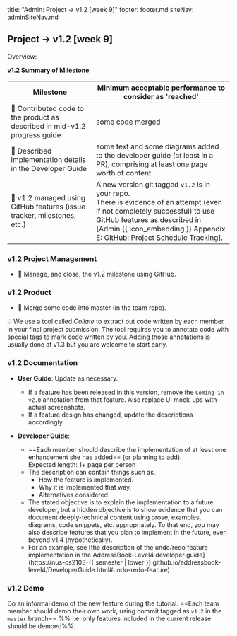 <frontmatter>
title: "Admin: Project → v1.2 [week 9]"
footer: footer.md
siteNav: adminSiteNav.md
</frontmatter>

<link rel="stylesheet" href="../css/main.css">
<link rel="stylesheet" href="../css/admin.css">

<include src="../common/header.md" />

<div class="website-content" id="main">

<div id="title">

## Project → v1.2 [week 9]
</div>
<div id="body">

<tip-box>

Overview: <include src="project-deliverables.md#v12-overview" inline />
</tip-box> 

**v1.2 Summary of Milestone**

Milestone | Minimum acceptable performance to consider as 'reached'
--------- | -------------------------------------------------------
:bust_in_silhouette: Contributed code to the product as described in mid-v1.2 progress guide | some code merged
:bust_in_silhouette: Described implementation details in the Developer Guide | some text and some diagrams added to the developer guide (at least in a PR), comprising at least one page worth of content
:busts_in_silhouette: v1.2 managed using GitHub features (issue tracker, milestones, etc.) | A new version git tagged `v1.2` is in your repo.<br> There is evidence of an attempt (even if not completely successful) to use GitHub features as described in <trigger trigger="click" for="modal:v12-projectTracking">[Admin {{ icon_embedding }} Appendix E: GitHub: Project Schedule Tracking]</trigger>. 

  
### v1.2 Project Management

* :busts_in_silhouette: Manage, and close, the v1.2 milestone using GitHub.

### v1.2 Product

* :bust_in_silhouette: Merge some code into master (in the team repo).  

<tip-box> 

:bulb: We use a tool called _Collate_ to extract out code written by each member in your final project submission. The tool requires you to annotate code with special tags to mark code written by you. Adding those annotations is usually done at v1.3 but you are welcome to start early. 

<panel header="**How to collate code for grading**" no-close>
  <include src="collate.md" />
</panel><p/>

</tip-box>

### v1.2 Documentation

* **User Guide**: Update as necessary.
  * If a feature has been released in this version, remove the `Coming in v2.0` annotation from that feature. Also replace UI mock-ups with actual screenshots.
  * If a feature design has changed, update the descriptions accordingly.

* **Developer Guide**:
  * ==Each member should describe the implementation of at least one enhancement she has added== (or planning to add). <br>
    Expected length: 1+ page per person
  * The description can contain things such as,
    * How the feature is implemented.
    * Why it is implemented that way.
    * Alternatives considered.
  * The stated objective is to explain the implementation to a future developer, but a hidden objective is to show evidence that you can document deeply-technical content using prose, examples, diagrams, code snippets, etc. appropriately. To that end, you may also describe features that you plan to implement in the future, even beyond v1.4 (hypothetically).
  * For an example, see [the description of the undo/redo feature implementation in the AddressBook-Level4 developer guide](https://nus-cs2103-{{ semester | lower }}.github.io/addressbook-level4/DeveloperGuide.html#undo-redo-feature).
  

### v1.2 Demo

Do an informal demo of the new feature during the tutorial. ==Each team member should demo their own work, using commit tagged as `v1.2` in the `master` branch== %%&nbsp;i.e. only features included in the current release should be demoed%%.

</div>
</div>